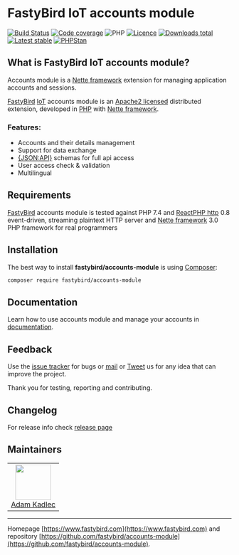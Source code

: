 # FastyBird IoT accounts module

[![Build Status](https://badgen.net/github/checks/FastyBird/accounts-module/master?cache=300&style=flast-square)](https://github.com/FastyBird/accounts-module/actions)
[![Code coverage](https://badgen.net/coveralls/c/github/FastyBird/accounts-module?cache=300&style=flast-square)](https://coveralls.io/r/FastyBird/accounts-module)
![PHP](https://badgen.net/packagist/php/FastyBird/accounts-module?cache=300&style=flast-square)
[![Licence](https://badgen.net/packagist/license/FastyBird/accounts-module?cache=300&style=flast-square)](https://packagist.org/packages/FastyBird/accounts-module)
[![Downloads total](https://badgen.net/packagist/dt/FastyBird/accounts-module?cache=300&style=flast-square)](https://packagist.org/packages/FastyBird/accounts-module)
[![Latest stable](https://badgen.net/packagist/v/FastyBird/accounts-module/latest?cache=300&style=flast-square)](https://packagist.org/packages/FastyBird/accounts-module)
[![PHPStan](https://img.shields.io/badge/PHPStan-enabled-brightgreen.svg?style=flat-square)](https://github.com/phpstan/phpstan)

## What is FastyBird IoT accounts module?

Accounts module is a [Nette framework](https://nette.org) extension for managing application accounts and sessions.

[FastyBird](https://www.fastybird.com) [IoT](https://en.wikipedia.org/wiki/Internet_of_things) accounts module is an [Apache2 licensed](http://www.apache.org/licenses/LICENSE-2.0) distributed extension, developed in [PHP](https://www.php.net) with [Nette framework](https://nette.org).

### Features:

- Accounts and their details management
- Support for data exchange
- [{JSON:API}](https://jsonapi.org/) schemas for full api access
- User access check & validation
- Multilingual

## Requirements

[FastyBird](https://www.fastybird.com) accounts module is tested against PHP 7.4 and [ReactPHP http](https://github.com/reactphp/http) 0.8 event-driven, streaming plaintext HTTP server and [Nette framework](https://nette.org/en/) 3.0 PHP framework for real programmers

## Installation

The best way to install **fastybird/accounts-module** is using [Composer](http://getcomposer.org/):

```sh
composer require fastybird/accounts-module
```

## Documentation

Learn how to use accounts module and manage your accounts in [documentation](https://github.com/FastyBird/accounts-module/blob/master/.docs/en/index.md).

## Feedback

Use the [issue tracker](https://github.com/FastyBird/accounts-module/issues) for bugs or [mail](mailto:code@fastybird.com) or [Tweet](https://twitter.com/fastybird) us for any idea that can improve the project.

Thank you for testing, reporting and contributing.

## Changelog

For release info check [release page](https://github.com/FastyBird/accounts-module/releases)

## Maintainers

<table>
	<tbody>
		<tr>
			<td align="center">
				<a href="https://github.com/akadlec">
					<img width="80" height="80" src="https://avatars3.githubusercontent.com/u/1866672?s=460&amp;v=4">
				</a>
				<br>
				<a href="https://github.com/akadlec">Adam Kadlec</a>
			</td>
		</tr>
	</tbody>
</table>

***
Homepage [https://www.fastybird.com](https://www.fastybird.com) and repository [https://github.com/fastybird/accounts-module](https://github.com/fastybird/accounts-module).
